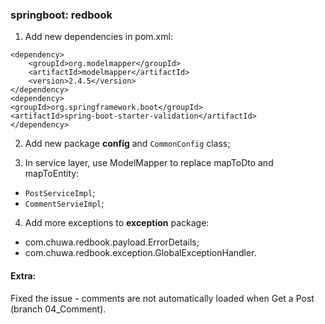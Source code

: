 ### springboot: redbook
1. Add new dependencies in pom.xml:
```
<dependency>
    <groupId>org.modelmapper</groupId>
    <artifactId>modelmapper</artifactId>
    <version>2.4.5</version>
</dependency>
<dependency>
<groupId>org.springframework.boot</groupId>
<artifactId>spring-boot-starter-validation</artifactId>
</dependency>
```

2. Add new package **config** and `CommonConfig` class;

3. In service layer, use ModelMapper to replace mapToDto and mapToEntity:
- `PostServiceImpl`;
- `CommentServieImpl`;

4. Add more exceptions to **exception** package:
- com.chuwa.redbook.payload.ErrorDetails;
- com.chuwa.redbook.exception.GlobalExceptionHandler.



#### Extra:
Fixed the issue - comments are not automatically loaded when Get a Post (branch 04\_Comment).
